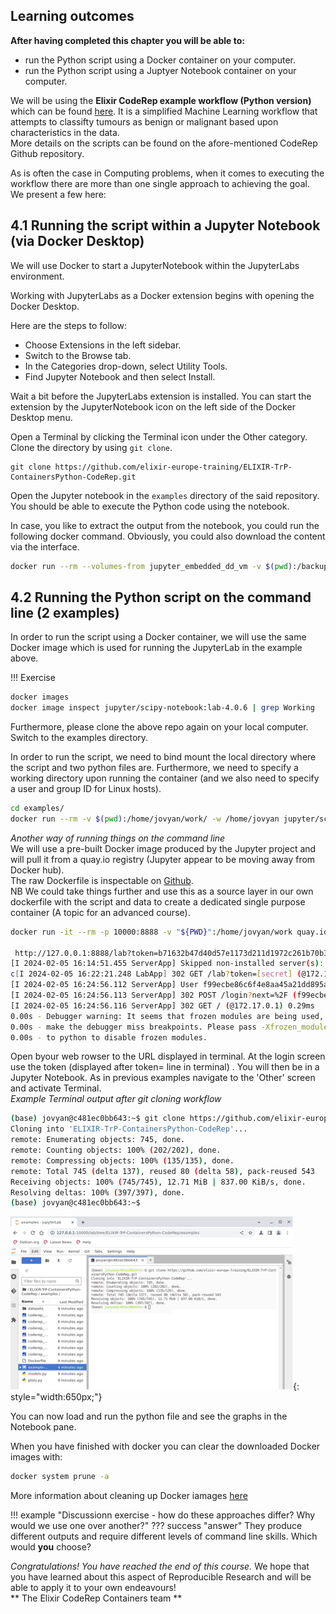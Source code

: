## Learning outcomes

**After having completed this chapter you will be able to:**

- run the Python script using a Docker container on your computer.
- run the Python script using a Juptyer Notebook container on your computer.

We will be using the **Elixir CodeRep example workflow (Python version)** which can be found [here](https://github.com/elixir-europe-training/ELIXIR-TrP-CodeRep-Example-Python/tree/main). It is a simplified Machine Learning workflow that attempts to classifty 
tumours as benign or malignant based upon characteristics in the data.     
More details on the scripts can be found on the afore-mentioned CodeRep Github repository.   

As is often the case in Computing problems, when it comes to executing the workflow there are more than one single approach to 
achieving the goal. We present a few here:   

## 4.1 Running the script within a Jupyter Notebook (via Docker Desktop)

We will use Docker to start a JupyterNotebook within the JupyterLabs environment.

Working with JupyterLabs as a Docker extension begins with opening the Docker Desktop. 

Here are the steps to follow:

- Choose Extensions in the left sidebar.
- Switch to the Browse tab.
- In the Categories drop-down, select Utility Tools.
- Find Jupyter Notebook and then select Install.

Wait a bit before the JupyterLabs extension is installed. You can start the extension by the JupyterNotebook icon on the left side of the Docker Desktop menu.

Open a Terminal by clicking the Terminal icon under the Other category. Clone the directory by using `git clone`.
```
git clone https://github.com/elixir-europe-training/ELIXIR-TrP-ContainersPython-CodeRep.git
```

Open the Jupyter notebook in the `examples` directory of the said repository. You should be able to execute the Python code using the notebook.

In case, you like to extract the output from the notebook, you could run the following docker command. Obviously, you could also download the content via the interface.

```sh
docker run --rm --volumes-from jupyter_embedded_dd_vm -v $(pwd):/backup ubuntu tar cvf /backup/backup.tar /home/jovyan/work
```

## 4.2 Running the Python script on the command line (2 examples)

In order to run the script using a Docker container, we will use the same Docker image which is used for running the JupyterLab in the example above.

!!! Exercise

```sh
docker images
docker image inspect jupyter/scipy-notebook:lab-4.0.6 | grep Working
```

Furthermore, please clone the above repo again on your local computer. Switch to the examples directory.

In order to run the script, we need to bind mount the local directory where the script and two python files are. Furthermore, we need to specify a working directory upon running the container (and we also need to specify a user and group ID for Linux hosts).

```sh
cd examples/
docker run --rm -v $(pwd):/home/jovyan/work/ -w /home/jovyan jupyter/scipy-notebook:lab-4.0.6 python codereppy_min_batch.py
```
_Another way of running things on the command line_   
We will use a pre-built Docker image produced by the Jupyter project and will pull it from a quay.io registry (Jupyter appear to be moving away from Docker hub).    
The raw Dockerfile is inspectable on [Github](https://github.com/jupyter/docker-stacks/blob/main/images/datascience-notebook/Dockerfile#L48 ).    
NB We could take things further and use this as a source layer in our own dockerfile with the script and data to create a dedicated single purpose container (A topic for an advanced course).    

```sh
docker run -it --rm -p 10000:8888 -v "${PWD}":/home/jovyan/work quay.io/jupyter/datascience-notebook:2024-01-15

 http://127.0.0.1:8888/lab?token=b71632b47d40d57e1173d211d1972c261b70b3bc4d503f50
[I 2024-02-05 16:14:51.455 ServerApp] Skipped non-installed server(s): bash-language-server, dockerfile-language-server-nodejs, javascript-typescript-langserver, jedi-language-server, julia-language-server, pyright, python-language-server, python-lsp-server, r-languageserver, sql-language-server, texlab, typescript-language-server, unified-language-server, vscode-css-languageserver-bin, vscode-html-languageserver-bin, vscode-json-languageserver-bin, yaml-language-server
c[I 2024-02-05 16:22:21.248 LabApp] 302 GET /lab?token=[secret] (@172.17.0.1) 1.28ms
[I 2024-02-05 16:24:56.112 ServerApp] User f99ecbe86c6f4e8aa45a21dd895ac41f logged in.
[I 2024-02-05 16:24:56.113 ServerApp] 302 POST /login?next=%2F (f99ecbe86c6f4e8aa45a21dd895ac41f@172.17.0.1) 2.04ms
[I 2024-02-05 16:24:56.116 ServerApp] 302 GET / (@172.17.0.1) 0.29ms
0.00s - Debugger warning: It seems that frozen modules are being used, which may
0.00s - make the debugger miss breakpoints. Please pass -Xfrozen_modules=off
0.00s - to python to disable frozen modules.
```

Open byour web rowser to the URL displayed in terminal. At the login screen use the token (displayed after token= line in terminal)   .
You will then be in a Jupyter Notebook. As in previous examples navigate to the 'Other' screen and activate Terminal.          
_Example Terminal output after git cloning workflow_   
``` sh
(base) jovyan@c481ec0bb643:~$ git clone https://github.com/elixir-europe-training/ELIXIR-TrP-ContainersPython-CodeRep.git
Cloning into 'ELIXIR-TrP-ContainersPython-CodeRep'...
remote: Enumerating objects: 745, done.
remote: Counting objects: 100% (202/202), done.
remote: Compressing objects: 100% (135/135), done.
remote: Total 745 (delta 137), reused 80 (delta 58), pack-reused 543
Receiving objects: 100% (745/745), 12.71 MiB | 837.00 KiB/s, done.
Resolving deltas: 100% (397/397), done.
(base) jovyan@c481ec0bb643:~$
```   

![Docker Dance](./../assets/images/docker-jup-nb.png){: style="width:650px;"}    

You can now load and run the python file and see the graphs in the Notebook pane.    

When you have finished with docker you can clear the downloaded Docker images with:
``` sh
docker system prune -a
```
More information about cleaning up Docker iamages [here](https://www.freecodecamp.org/news/how-to-remove-all-docker-images-a-docker-cleanup-guide/)   

!!! example "Discussionn exercise - how do these approaches differ? Why would we use one over another?"
    ??? success "answer"
        They produce different outputs and require different levels of command line skills. Which would **you** choose?      
    

_Congratulations! You have reached the end of this course._ 
We hope that you have learned about this aspect of Reproducible Research and will be able to apply it to your own endeavours!    
** The Elixir CodeRep Containers team **    

